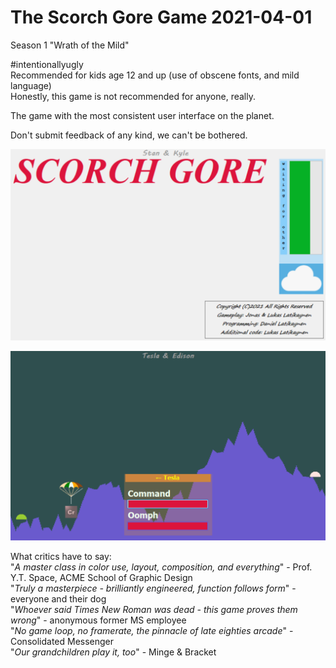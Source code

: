 # The Scorch Gore Game 2021-04-01
  
Season 1 "Wrath of the Mild" 
  
#intentionallyugly  
Recommended for kids age 12 and up (use of obscene fonts, and mild language)  
Honestly, this game is not recommended for anyone, really.

The game with the most consistent user interface on the planet.  
  
Don't submit feedback of any kind, we can't be bothered.  
  
![](https://raw.githubusercontent.com/dlatikaynen/scorchGore/master/Gestaltung/a-truly-painful-design.png)
  
![](https://raw.githubusercontent.com/dlatikaynen/scorchGore/master/Gestaltung/truly-a-painful-design.png)
  
What critics have to say:  
"*A master class in color use, layout, composition, and everything*" - Prof. Y.T. Space, ACME School of Graphic Design  
"*Truly a masterpiece - brilliantly engineered, function follows form*" - everyone and their dog  
"*Whoever said Times New Roman was dead - this game proves them wrong*" - anonymous former MS employee  
"*No game loop, no framerate, the pinnacle of late eighties arcade*" - Consolidated Messenger  
"*Our grandchildren play it, too*" - Minge & Bracket
